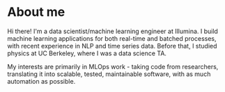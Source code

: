 # About me

Hi there! I'm a data scientist/machine learning engineer at Illumina. I build machine learning applications for both real-time and batched processes, with recent experience in NLP and time series data. Before that, I studied physics at UC Berkeley, where I was a data science TA.

My interests are primarily in MLOps work - taking code from researchers, translating it into scalable, tested, maintainable software, with as much automation as possible.
